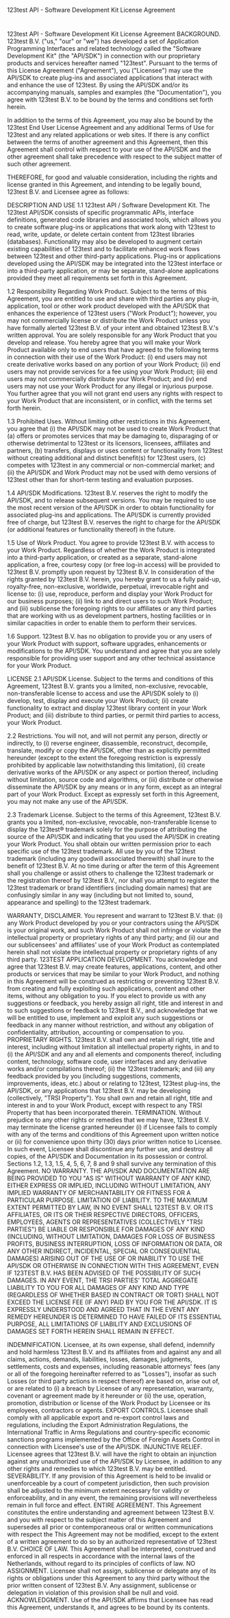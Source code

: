 123test API - Software Development Kit License Agreement

#

123test API - Software Development Kit License Agreement
BACKGROUND. 123test B.V. ("us," "our" or "we") has developed a set of Application Programming Interfaces and related technology called the "Software Development Kit" (the "API/SDK") in connection with our proprietary products and services hereafter named "123test". Pursuant to the terms of this License Agreement ("Agreement"), you ("Licensee") may use the API/SDK to create plug-ins and associated applications that interact with and enhance the use of 123test. By using the API/SDK and/or its accompanying manuals, samples and examples (the "Documentation"), you agree with 123test B.V. to be bound by the terms and conditions set forth herein.

In addition to the terms of this Agreement, you may also be bound by the 123test End User License Agreement and any additional Terms of Use for 123test and any related applications or web sites. If there is any conflict between the terms of another agreement and this Agreement, then this Agreement shall control with respect to your use of the API/SDK and the other agreement shall take precedence with respect to the subject matter of such other agreement.

THEREFORE, for good and valuable consideration, including the rights and license granted in this Agreement, and intending to be legally bound, 123test B.V. and Licensee agree as follows:

DESCRIPTION AND USE
1.1 123test API / Software Development Kit. The 123test API/SDK consists of specific programmatic APIs, interface definitions, generated code libraries and associated tools, which allows you to create software plug-ins or applications that work along with 123test to read, write, update, or delete certain content from 123test libraries (databases). Functionality may also be developed to augment certain existing capabilities of 123test and to facilitate enhanced work flows between 123test and other third-party applications. Plug-ins or applications developed using the API/SDK may be integrated into the 123test interface or into a third-party application, or may be separate, stand-alone applications provided they meet all requirements set forth in this Agreement.

1.2 Responsibility Regarding Work Product. Subject to the terms of this Agreement, you are entitled to use and share with third parties any plug-in, application, tool or other work product developed with the API/SDK that enhances the experience of 123test users ("Work Product"); however, you may not commercially license or distribute the Work Product unless you have formally alerted 123test B.V. of your intent and obtained 123test B.V.'s written approval. You are solely responsible for any Work Product that you develop and release. You hereby agree that you will make your Work Product available only to end users that have agreed to the following terms in connection with their use of the Work Product: (i) end users may not create derivative works based on any portion of your Work Product; (ii) end users may not provide services for a fee using your Work Product; (iii) end users may not commercially distribute your Work Product; and (iv) end users may not use your Work Product for any illegal or injurious purpose. You further agree that you will not grant end users any rights with respect to your Work Product that are inconsistent, or in conflict, with the terms set forth herein.

1.3 Prohibited Uses. Without limiting other restrictions in this Agreement, you agree that (i) the API/SDK may not be used to create Work Product that (a) offers or promotes services that may be damaging to, disparaging of or otherwise detrimental to 123test or its licensors, licensees, affiliates and partners, (b) transfers, displays or uses content or functionality from 123test without creating additional and distinct benefit(s) for 123test users, (c) competes with 123test in any commercial or non-commercial market; and (ii) the API/SDK and Work Product may not be used with demo versions of 123test other than for short-term testing and evaluation purposes.

1.4 API/SDK Modifications. 123test B.V. reserves the right to modify the API/SDK, and to release subsequent versions. You may be required to use the most recent version of the API/SDK in order to obtain functionality for associated plug-ins and applications. The API/SDK is currently provided free of charge, but 123test B.V. reserves the right to charge for the API/SDK (or additional features or functionality thereof) in the future.

1.5 Use of Work Product. You agree to provide 123test B.V. with access to your Work Product. Regardless of whether the Work Product is integrated into a third-party application, or created as a separate, stand-alone application, a free, courtesy copy (or free log-in access) will be provided to 123test B.V. promptly upon request by 123test B.V. In consideration of the rights granted by 123test B.V. herein, you hereby grant to us a fully paid-up, royalty-free, non-exclusive, worldwide, perpetual, irrevocable right and license to: (i) use, reproduce, perform and display your Work Product for our business purposes; (ii) link to and direct users to such Work Product; and (iii) sublicense the foregoing rights to our affiliates or any third parties that are working with us as development partners, hosting facilities or in similar capacities in order to enable them to perform their services.

1.6 Support. 123test B.V. has no obligation to provide you or any users of your Work Product with support, software upgrades, enhancements or modifications to the API/SDK. You understand and agree that you are solely responsible for providing user support and any other technical assistance for your Work Product.

LICENSE
2.1 API/SDK License. Subject to the terms and conditions of this Agreement, 123test B.V. grants you a limited, non-exclusive, revocable, non-transferable license to access and use the API/SDK solely to (i) develop, test, display and execute your Work Product; (ii) create functionality to extract and display 123test library content in your Work Product; and (iii) distribute to third parties, or permit third parties to access, your Work Product.

2.2 Restrictions. You will not, and will not permit any person, directly or indirectly, to (i) reverse engineer, disassemble, reconstruct, decompile, translate, modify or copy the API/SDK, other than as explicitly permitted hereunder (except to the extent the foregoing restriction is expressly prohibited by applicable law notwithstanding this limitation), (ii) create derivative works of the API/SDK or any aspect or portion thereof, including without limitation, source code and algorithms, or (iii) distribute or otherwise disseminate the API/SDK by any means or in any form, except as an integral part of your Work Product. Except as expressly set forth in this Agreement, you may not make any use of the API/SDK.

2.3 Trademark License. Subject to the terms of this Agreement, 123test B.V. grants you a limited, non-exclusive, revocable, non-transferable license to display the 123test® trademark solely for the purpose of attributing the source of the API/SDK and indicating that you used the API/SDK in creating your Work Product. You shall obtain our written permission prior to each specific use of the 123test trademark. All use by you of the 123test trademark (including any goodwill associated therewith) shall inure to the benefit of 123test B.V. At no time during or after the term of this Agreement shall you challenge or assist others to challenge the 123test trademark or the registration thereof by 123test B.V., nor shall you attempt to register the 123test trademark or brand identifiers (including domain names) that are confusingly similar in any way (including but not limited to, sound, appearance and spelling) to the 123test trademark.

WARRANTY, DISCLAIMER. You represent and warrant to 123test B.V. that: (i) any Work Product developed by you or your contractors using the API/SDK is your original work, and such Work Product shall not infringe or violate the intellectual property or proprietary rights of any third party; and (ii) our and our sublicensees' and affiliates' use of your Work Product as contemplated herein shall not violate the intellectual property or proprietary rights of any third party.
123TEST APPLICATION DEVELOPMENT. You acknowledge and agree that 123test B.V. may create features, applications, content, and other products or services that may be similar to your Work Product, and nothing in this Agreement will be construed as restricting or preventing 123test B.V. from creating and fully exploiting such applications, content and other items, without any obligation to you. If you elect to provide us with any suggestions or feedback, you hereby assign all right, title and interest in and to such suggestions or feedback to 123test B.V., and acknowledge that we will be entitled to use, implement and exploit any such suggestions or feedback in any manner without restriction, and without any obligation of confidentiality, attribution, accounting or compensation to you.
PROPRIETARY RIGHTS. 123test B.V. shall own and retain all right, title and interest, including without limitation all intellectual property rights, in and to (i) the API/SDK and any and all elements and components thereof, including content, technology, software code, user interfaces and any derivative works and/or compilations thereof; (ii) the 123test trademark; and (iii) any feedback provided by you (including suggestions, comments, improvements, ideas, etc.) about or relating to 123test, 123test plug-ins, the API/SDK, or any applications that 123test B.V. may be developing (collectively, "TRSI Property"). You shall own and retain all right, title and interest in and to your Work Product, except with respect to any TRSI Property that has been incorporated therein.
TERMINATION. Without prejudice to any other rights or remedies that we may have, 123test B.V. may terminate the license granted hereunder (i) if Licensee fails to comply with any of the terms and conditions of this Agreement upon written notice or (ii) for convenience upon thirty (30) days prior written notice to Licensee. In such event, Licensee shall discontinue any further use, and destroy all copies, of the API/SDK and Documentation in its possession or control. Sections 1.2, 1.3, 1.5, 4, 5, 6, 7, 8 and 9 shall survive any termination of this Agreement.
NO WARRANTY. THE API/SDK AND DOCUMENTATION ARE BEING PROVIDED TO YOU "AS IS" WITHOUT WARRANTY OF ANY KIND, EITHER EXPRESS OR IMPLIED, INCLUDING WITHOUT LIMITATION, ANY IMPLIED WARRANTY OF MERCHANTABILITY OR FITNESS FOR A PARTICULAR PURPOSE.
LIMITATION OF LIABILITY. TO THE MAXIMUM EXTENT PERMITTED BY LAW, IN NO EVENT SHALL 123TEST B.V. OR ITS AFFILIATES, OR ITS OR THEIR RESPECTIVE DIRECTORS, OFFICERS, EMPLOYEES, AGENTS OR REPRESENTATIVES (COLLECTIVELY "TRSI PARTIES") BE LIABLE OR RESPONSIBLE FOR DAMAGES OF ANY KIND (INCLUDING, WITHOUT LIMITATION, DAMAGES FOR LOSS OF BUSINESS PROFITS, BUSINESS INTERRUPTION, LOSS OF INFORMATION OR DATA, OR ANY OTHER INDIRECT, INCIDENTAL, SPECIAL OR CONSEQUENTIAL DAMAGES) ARISING OUT OF THE USE OF OR INABILITY TO USE THE API/SDK OR OTHERWISE IN CONNECTION WITH THIS AGREEMENT, EVEN IF 123TEST B.V. HAS BEEN ADVISED OF THE POSSIBILITY OF SUCH DAMAGES. IN ANY EVENT, THE TRSI PARTIES' TOTAL AGGREGATE LIABILITY TO YOU FOR ALL DAMAGES OF ANY KIND AND TYPE (REGARDLESS OF WHETHER BASED IN CONTRACT OR TORT) SHALL NOT EXCEED THE LICENSE FEE (IF ANY) PAID BY YOU FOR THE API/SDK.
IT IS EXPRESSLY UNDERSTOOD AND AGREED THAT IN THE EVENT ANY REMEDY HEREUNDER IS DETERMINED TO HAVE FAILED OF ITS ESSENTIAL PURPOSE, ALL LIMITATIONS OF LIABILITY AND EXCLUSIONS OF DAMAGES SET FORTH HEREIN SHALL REMAIN IN EFFECT.

INDEMNIFICATION. Licensee, at its own expense, shall defend, indemnify and hold harmless 123test B.V. and its affiliates from and against any and all claims, actions, demands, liabilities, losses, damages, judgments, settlements, costs and expenses, including reasonable attorneys' fees (any or all of the foregoing hereinafter referred to as "Losses"), insofar as such Losses (or third party actions in respect thereof) are based on, arise out of, or are related to (i) a breach by Licensee of any representation, warranty, covenant or agreement made by it hereunder or (ii) the use, operation, promotion, distribution or license of the Work Product by Licensee or its employees, contractors or agents.
EXPORT CONTROLS. Licensee shall comply with all applicable export and re-export control laws and regulations, including the Export Administration Regulations, the International Traffic in Arms Regulations and country-specific economic sanctions programs implemented by the Office of Foreign Assets Control in connection with Licensee's use of the API/SDK.
INJUNCTIVE RELIEF. Licensee agrees that 123test B.V. will have the right to obtain an injunction against any unauthorized use of the API/SDK by Licensee, in addition to any other rights and remedies to which 123test B.V. may be entitled.
SEVERABILITY. If any provision of this Agreement is held to be invalid or unenforceable by a court of competent jurisdiction, then such provision shall be adjusted to the minimum extent necessary for validity or enforceability, and in any event, the remaining provisions will nevertheless remain in full force and effect.
ENTIRE AGREEMENT. This Agreement constitutes the entire understanding and agreement between 123test B.V. and you with respect to the subject matter of this Agreement and supersedes all prior or contemporaneous oral or written communications with respect the This Agreement may not be modified, except to the extent of a written agreement to do so by an authorized representative of 123test B.V.
CHOICE OF LAW. This Agreement shall be interpreted, construed and enforced in all respects in accordance with the internal laws of the Netherlands, without regard to its principles of conflicts of law.
NO ASSIGNMENT. Licensee shall not assign, sublicense or delegate any of its rights or obligations under this Agreement to any third party without the prior written consent of 123test B.V. Any assignment, sublicense or delegation in violation of this provision shall be null and void.
ACKNOWLEDGMENT. Use of the API/SDK affirms that Licensee has read this Agreement, understands it, and agrees to be bound by its contents.
